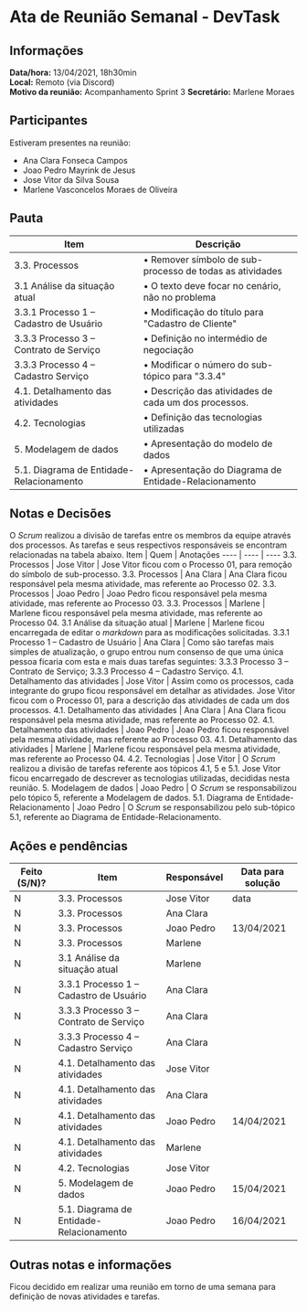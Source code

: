# Ata de Reunião Semanal - DevTask

## Informações
**Data/hora:** 13/04/2021, 18h30min  
**Local:** Remoto (via Discord)   
**Motivo da reunião:** Acompanhamento Sprint 3
**Secretário:** Marlene Moraes  

## Participantes
Estiveram presentes na reunião:
- Ana Clara Fonseca Campos
- Joao Pedro Mayrink de Jesus
- Jose Vitor da Silva Sousa
- Marlene Vasconcelos Moraes de Oliveira

## Pauta

Item | Descrição
---- | ----
 3.3. Processos                           | • Remover símbolo de sub-processo de todas as atividades 
 3.1 Análise da situação atual            | • O texto deve focar no cenário, não no problema         
 3.3.1 Processo 1 – Cadastro de Usuário   | • Modificação do título para "Cadastro de Cliente"       
3.3.3 Processo 3 – Contrato de Serviço | • Definição no intermédio de negociação 
3.3.3 Processo 4 – Cadastro Serviço | • Modificar o número do sub-tópico para "3.3.4" 
4.1. Detalhamento das atividades | •  Descrição das atividades de cada um dos processos. 
4.2. Tecnologias | • Definição das tecnologias utilizadas 
5. Modelagem de dados | • Apresentação do modelo de dados 
5.1. Diagrama de Entidade-Relacionamento | • Apresentação do Diagrama de Entidade-Relacionamento 

## Notas e Decisões
O *Scrum* realizou a divisão de tarefas entre os membros da equipe através dos processos. As tarefas e seus respectivos responsáveis se encontram relacionadas na tabela abaixo.
Item | Quem | Anotações 
---- | ---- | ---- 
3.3. Processos | Jose Vitor | Jose Vitor ficou com o Processo 01, para remoção do símbolo de sub-processo. 
3.3. Processos | Ana Clara | Ana Clara ficou responsável pela mesma atividade, mas referente ao Processo 02. 
3.3. Processos | Joao Pedro | Joao Pedro ficou responsável pela mesma atividade, mas referente ao Processo 03. 
3.3. Processos | Marlene | Marlene ficou responsável pela mesma atividade, mas referente ao Processo 04. 
3.1 Análise da situação atual | Marlene | Marlene ficou encarregada de editar o *markdown* para as modificações solicitadas. 
3.3.1 Processo 1 – Cadastro de Usuário | Ana Clara | Como são tarefas mais simples de atualização, o grupo entrou num consenso de que uma única pessoa ficaria com esta e mais duas tarefas seguintes: 3.3.3 Processo 3 – Contrato de Serviço; 3.3.3 Processo 4 – Cadastro Serviço. 
 4.1. Detalhamento das atividades         | Jose Vitor | Assim como os processos, cada integrante do grupo ficou responsável em detalhar as atividades. Jose Vitor ficou com o Processo 01, para a descrição das atividades de cada um dos processos. 
 4.1. Detalhamento das atividades         | Ana Clara  | Ana Clara ficou responsável pela mesma atividade, mas referente ao Processo 02. 
 4.1. Detalhamento das atividades         | Joao Pedro | Joao Pedro ficou responsável pela mesma atividade, mas referente ao Processo 03. 
 4.1. Detalhamento das atividades         | Marlene    | Marlene ficou responsável pela mesma atividade, mas referente ao Processo 04. 
 4.2. Tecnologias                         | Jose Vitor | O *Scrum* realizou a divisão de tarefas referente aos tópicos 4.1, 5 e 5.1. Jose Vitor ficou encarregado de descrever as tecnologias utilizadas, decididas nesta reunião. 
 5. Modelagem de dados                    | Joao Pedro | O *Scrum* se responsabilizou pelo tópico 5, referente a Modelagem de dados. 
 5.1. Diagrama de Entidade-Relacionamento | Joao Pedro | O *Scrum* se responsabilizou pelo sub-tópico 5.1, referente ao Diagrama de Entidade-Relacionamento. 


## Ações e pendências
| Feito (S/N)? | Item | Responsável | Data para solução |
| ---- | ---- | ---- | ---- |
| N | 3.3. Processos | Jose Vitor | data |
| N | 3.3. Processos | Ana Clara |  |
| N | 3.3. Processos | Joao Pedro | 13/04/2021 |
| N | 3.3. Processos | Marlene |  |
| N | 3.1 Análise da situação atual | Marlene |  |
| N | 3.3.1 Processo 1 – Cadastro de Usuário | Ana Clara |  |
| N | 3.3.3 Processo 3 – Contrato de Serviço | Ana Clara |  |
| N | 3.3.3 Processo 4 – Cadastro Serviço | Ana Clara |  |
| N | 4.1. Detalhamento das atividades | Jose Vitor |  |
| N | 4.1. Detalhamento das atividades | Ana Clara |  |
| N | 4.1. Detalhamento das atividades | Joao Pedro | 14/04/2021 |
| N | 4.1. Detalhamento das atividades | Marlene |  |
| N | 4.2. Tecnologias | Jose Vitor |  |
| N | 5. Modelagem de dados | Joao Pedro | 15/04/2021 |
| N | 5.1. Diagrama de Entidade-Relacionamento | Joao Pedro | 16/04/2021 |

## Outras notas e informações
Ficou decidido em realizar uma reunião em torno de uma semana para definição de novas atividades e tarefas.

